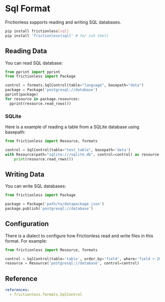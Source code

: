 # Sql Format

Frictionless supports reading and writing SQL databases.

```bash tabs=CLI
pip install frictionless[sql]
pip install 'frictionless[sql]' # for zsh shell
```

## Reading Data

You can read SQL database:

```python tabs=Python
from pprint import pprint
from frictionless import Package

control = formats.SqlControl(table="language", basepath="data")
package = Package('postgresql://database')
pprint(package)
for resource in package.resources:
  pprint(resource.read_rows())
```

### SQLite

Here is a example of reading a table from a SQLite database using basepath:

```python tabs=Python
from frictionless import Resource, formats

control = SqlControl(table="test_table", basepath='data')
with Resource(path="sqlite:///sqlite.db", control=control) as resource:
    print(resource.read_rows())
```

## Writing Data

You can write SQL databases:

```python tabs=Python
from frictionless import Package

package = Package('path/to/datapackage.json')
package.publish('postgresql://database')
```

## Configuration

There is a dialect to configure how Frictionless read and write files in this format. For example:

```python tabs=Python
from frictionless import Resource, formats

control = SqlControl(table='table', order_by='field', where='field > 20')
resource = Resource('postgresql://database', control=control)
```

## Reference

```yaml reference
references:
  - frictionless.formats.SqlControl
```
